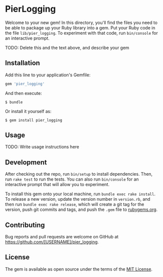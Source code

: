 # PierLogging

Welcome to your new gem! In this directory, you'll find the files you need to be able to package up your Ruby library into a gem. Put your Ruby code in the file `lib/pier_logging`. To experiment with that code, run `bin/console` for an interactive prompt.

TODO: Delete this and the text above, and describe your gem

## Installation

Add this line to your application's Gemfile:

```ruby
gem 'pier_logging'
```

And then execute:

    $ bundle

Or install it yourself as:

    $ gem install pier_logging

## Usage

TODO: Write usage instructions here

## Development

After checking out the repo, run `bin/setup` to install dependencies. Then, run `rake test` to run the tests. You can also run `bin/console` for an interactive prompt that will allow you to experiment.

To install this gem onto your local machine, run `bundle exec rake install`. To release a new version, update the version number in `version.rb`, and then run `bundle exec rake release`, which will create a git tag for the version, push git commits and tags, and push the `.gem` file to [rubygems.org](https://rubygems.org).

## Contributing

Bug reports and pull requests are welcome on GitHub at https://github.com/[USERNAME]/pier_logging.

## License

The gem is available as open source under the terms of the [MIT License](https://opensource.org/licenses/MIT).
